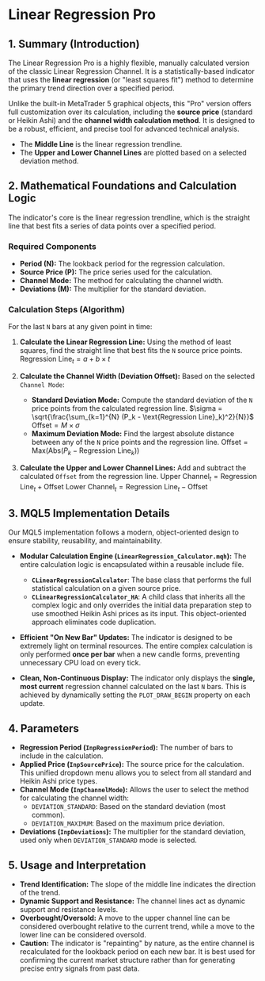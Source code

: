 # Linear Regression Pro

## 1. Summary (Introduction)

The Linear Regression Pro is a highly flexible, manually calculated version of the classic Linear Regression Channel. It is a statistically-based indicator that uses the **linear regression** (or "least squares fit") method to determine the primary trend direction over a specified period.

Unlike the built-in MetaTrader 5 graphical objects, this "Pro" version offers full customization over its calculation, including the **source price** (standard or Heikin Ashi) and the **channel width calculation method**. It is designed to be a robust, efficient, and precise tool for advanced technical analysis.

* The **Middle Line** is the linear regression trendline.
* The **Upper and Lower Channel Lines** are plotted based on a selected deviation method.

## 2. Mathematical Foundations and Calculation Logic

The indicator's core is the linear regression trendline, which is the straight line that best fits a series of data points over a specified period.

### Required Components

* **Period (N):** The lookback period for the regression calculation.
* **Source Price (P):** The price series used for the calculation.
* **Channel Mode:** The method for calculating the channel width.
* **Deviations (M):** The multiplier for the standard deviation.

### Calculation Steps (Algorithm)

For the last `N` bars at any given point in time:

1. **Calculate the Linear Regression Line:** Using the method of least squares, find the straight line that best fits the `N` source price points.
    $\text{Regression Line}_t = a + b \times t$

2. **Calculate the Channel Width (Deviation Offset):** Based on the selected `Channel Mode`:
    * **Standard Deviation Mode:** Compute the standard deviation of the `N` price points from the calculated regression line.
        $\sigma = \sqrt{\frac{\sum_{k=1}^{N} (P_k - \text{Regression Line}_k)^2}{N}}$
        $\text{Offset} = M \times \sigma$
    * **Maximum Deviation Mode:** Find the largest absolute distance between any of the `N` price points and the regression line.
        $\text{Offset} = \text{Max}(\text{Abs}(P_k - \text{Regression Line}_k))$

3. **Calculate the Upper and Lower Channel Lines:** Add and subtract the calculated `Offset` from the regression line.
    $\text{Upper Channel}_t = \text{Regression Line}_t + \text{Offset}$
    $\text{Lower Channel}_t = \text{Regression Line}_t - \text{Offset}$

## 3. MQL5 Implementation Details

Our MQL5 implementation follows a modern, object-oriented design to ensure stability, reusability, and maintainability.

* **Modular Calculation Engine (`LinearRegression_Calculator.mqh`):**
    The entire calculation logic is encapsulated within a reusable include file.
  * **`CLinearRegressionCalculator`**: The base class that performs the full statistical calculation on a given source price.
  * **`CLinearRegressionCalculator_HA`**: A child class that inherits all the complex logic and only overrides the initial data preparation step to use smoothed Heikin Ashi prices as its input. This object-oriented approach eliminates code duplication.

* **Efficient "On New Bar" Updates:** The indicator is designed to be extremely light on terminal resources. The entire complex calculation is only performed **once per bar** when a new candle forms, preventing unnecessary CPU load on every tick.

* **Clean, Non-Continuous Display:** The indicator only displays the **single, most current** regression channel calculated on the last `N` bars. This is achieved by dynamically setting the `PLOT_DRAW_BEGIN` property on each update.

## 4. Parameters

* **Regression Period (`InpRegressionPeriod`):** The number of bars to include in the calculation.
* **Applied Price (`InpSourcePrice`):** The source price for the calculation. This unified dropdown menu allows you to select from all standard and Heikin Ashi price types.
* **Channel Mode (`InpChannelMode`):** Allows the user to select the method for calculating the channel width:
  * `DEVIATION_STANDARD`: Based on the standard deviation (most common).
  * `DEVIATION_MAXIMUM`: Based on the maximum price deviation.
* **Deviations (`InpDeviations`):** The multiplier for the standard deviation, used only when `DEVIATION_STANDARD` mode is selected.

## 5. Usage and Interpretation

* **Trend Identification:** The slope of the middle line indicates the direction of the trend.
* **Dynamic Support and Resistance:** The channel lines act as dynamic support and resistance levels.
* **Overbought/Oversold:** A move to the upper channel line can be considered overbought relative to the current trend, while a move to the lower line can be considered oversold.
* **Caution:** The indicator is "repainting" by nature, as the entire channel is recalculated for the lookback period on each new bar. It is best used for confirming the current market structure rather than for generating precise entry signals from past data.
